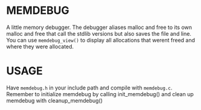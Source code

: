 # MEMDEBUG
A little memory debugger.
The debugger aliases malloc and free to its own malloc and free that call the stdlib versions but also saves the file and line.
You can use `memdebug_view()` to display all allocations that werent freed and where they were allocated. 

# USAGE
Have `memdebug.h` in your include path and compile with `memdebug.c`.
Remember to initialize memdebug by calling init_memdebug()
and clean up memdebug with cleanup_memdebug()